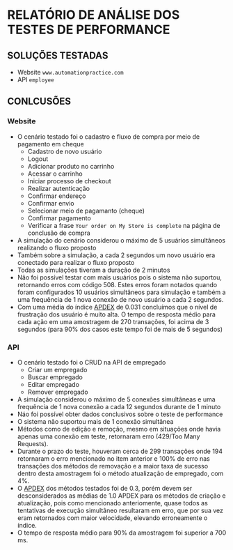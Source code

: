 # RELATÓRIO DE ANÁLISE DOS TESTES DE PERFORMANCE

## SOLUÇÕES TESTADAS

* Website `www.automationpractice.com`
* API `employee`

## CONLCUSÕES

### Website

* O cenário testado foi o cadastro e fluxo de compra por meio de pagamento em cheque
    * Cadastro de novo usuário
    * Logout
    * Adicionar produto no carrinho
    * Acessar o carrinho
    * Iniciar processo de checkout
    * Realizar autenticação
    * Confirmar endereço
    * Confirmar envio
    * Selecionar meio de pagamanto (cheque)
    * Confirmar pagamento
    * Verificar a frase `Your order on My Store is complete` na página de conclusão de compra
* A simulação do cenário considerou o máximo de 5 usuários simultâneos realizando o fluxo proposto
* Também sobre a simulação, a cada 2 segundos um novo usuário era conectado para realizar o fluxo proposto
* Todas as simulações tiveram a duração de 2 minutos
* Não foi possível testar com mais usuários pois o sistema não suportou, retornando erros com código 508. Estes erros
  foram notados quando foram configurados 10 usuários simultâneos para simulação e também a uma frequência de 1 nova
  conexão de novo usuário a cada 2 segundos.
* Com uma média do índice [APDEX](https://en.wikipedia.org/wiki/Apdex) de 0.031 concluímos que o nível de frustração dos
  usuário é muito alta. O tempo de resposta médio para cada ação em uma amostragem de 270 transações, foi acima de 3
  segundos (para 90% dos casos este tempo foi de mais de 5 segundos)

### API

* O cenário testado foi o CRUD na API de empregado
    * Criar um empregado
    * Buscar empregado
    * Editar empregado
    * Remover empregado
* A simulação considerou o máximo de 5 conexões simultâneas e uma frequência de 1 nova conexão a cada 12 segundos
  durante de 1 minuto
* Náo foi possível obter dados conclusivos sobre o teste de performance
* O sistema não suportou mais de 1 conexão simultânea
* Métodos como de edição e remoção, mesmo em situações onde havia apenas uma conexão em teste, retornaram erro
  (429/Too Many Requests).
* Durante o prazo do teste, houveram cerca de 299 transações onde 194 retornaram o erro mencionado no item anterior e
  100% de erro nas transações dos métodos de removação e a maior taxa de sucesso dentro desta amostragem foi o método
  atualização de empregado, com 4%.
* O [APDEX](https://en.wikipedia.org/wiki/Apdex) dos métodos testados foi de 0.3, porém devem ser desconsiderados as
  médias de 1.0 APDEX para os métodos de criação e atualização, pois como mencionado anteriomente, quase todos as
  tentativas de execução simultâneo resultaram em erro, que por sua vez eram retornados com maior velocidade, elevando
  erroneamente o índice.
* O tempo de resposta médio para 90% da amostragem foi superior a 700 ms.
